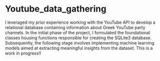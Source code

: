 # Youtube_data_gathering
I leveraged my prior experience working with the YouTube API to develop a relational database containing information about Greek YouTube party channels.
In the initial phase of the project, I formulated the foundational classes housing functions responsible for creating the SQLite3 database. Subsequently, the following stage involves implementing machine learning models aimed at extracting meaningful insights from the dataset.
 This is a work in progress!!
